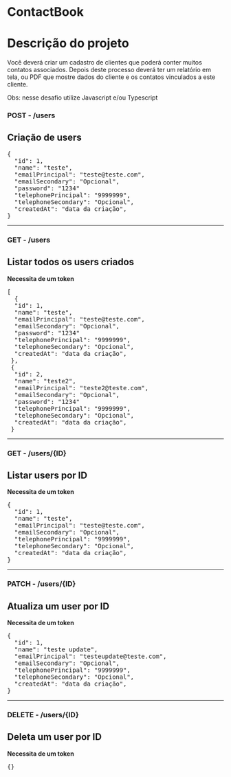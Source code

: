 # ContactBook

# Descrição do projeto
Você deverá criar um cadastro de clientes que poderá conter muitos contatos associados. Depois deste processo deverá ter um relatório em tela, ou PDF que mostre dados do cliente e os contatos vinculados a este cliente.

Obs: nesse desafio utilize Javascript e/ou Typescript

<h3>POST - /users</h3>
<h2>Criação de users</h2>

<pre>
{
  "id": 1,
  "name": "teste",
  "emailPrincipal": "teste@teste.com",
  "emailSecondary": "Opcional",
  "password": "1234"
  "telephonePrincipal": "9999999",
  "telephoneSecondary": "Opcional",
  "createdAt": "data da criação",
}
</pre>
<hr noshade />

<h3>GET - /users</h3>
<h2>Listar todos os users criados</h2>
<strong>Necessita de um token</strong>

<pre>
[
  {
  "id": 1,
  "name": "teste",
  "emailPrincipal": "teste@teste.com",
  "emailSecondary": "Opcional",
  "password": "1234"
  "telephonePrincipal": "9999999",
  "telephoneSecondary": "Opcional",
  "createdAt": "data da criação",
 },
 {
  "id": 2,
  "name": "teste2",
  "emailPrincipal": "teste2@teste.com",
  "emailSecondary": "Opcional",
  "password": "1234"
  "telephonePrincipal": "9999999",
  "telephoneSecondary": "Opcional",
  "createdAt": "data da criação",
 }
</pre>
<hr noshade />

<h3>GET - /users/{ID}</h3>
<h2>Listar users por ID</h2>
<strong>Necessita de um token</strong>

<pre>
{
  "id": 1,
  "name": "teste",
  "emailPrincipal": "teste@teste.com",
  "emailSecondary": "Opcional",
  "telephonePrincipal": "9999999",
  "telephoneSecondary": "Opcional",
  "createdAt": "data da criação",
}
</pre>
<hr noshade />

<h3>PATCH - /users/{ID}</h3>
<h2>Atualiza um user por ID</h2>
<strong>Necessita de um token</strong>

<pre>
{
  "id": 1,
  "name": "teste update",
  "emailPrincipal": "testeupdate@teste.com",
  "emailSecondary": "Opcional",
  "telephonePrincipal": "9999999",
  "telephoneSecondary": "Opcional",
  "createdAt": "data da criação",
}
</pre>

<hr noshade />

<h3>DELETE - /users/{ID}</h3>
<h2>Deleta um user por ID</h2>
<strong>Necessita de um token</strong>

<pre>
{}
</pre>




